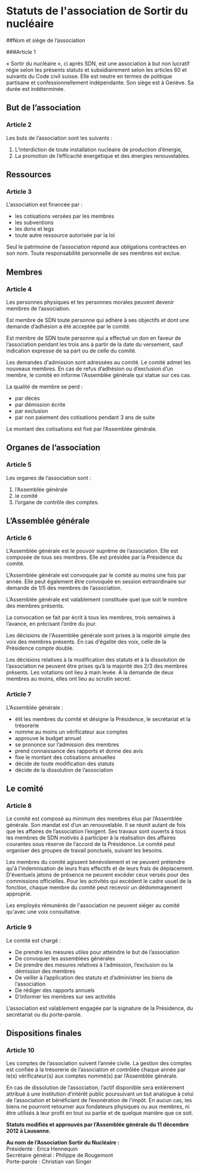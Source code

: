 # Statuts de l'association de Sortir du nucléaire

##Nom et siège de l’association

###Article 1

« Sortir du nucléaire », ci après SDN, est une association à but non lucratif régie selon les présents statuts et subsidiairement selon les articles 60 et suivants du Code civil suisse. Elle est neutre en termes de politique partisane et confessionnellement indépendante. Son siège est à Genève. Sa durée est indéterminée.

## But de l’association

### Article 2

Les buts de l’association sont les suivants :

1. L’interdiction de toute installation nucléaire de production d’énergie,
2. La promotion de l’efficacité énergétique et des énergies renouvelables.

## Ressources

### Article 3

L’association est financée par :

- les cotisations versées par les membres
- les subventions
- les dons et legs
- toute autre ressource autorisée par la loi

Seul le patrimoine de l’association répond aux obligations contractées en son nom. Toute responsabilité personnelle de ses membres est exclue.

## Membres

### Article 4

Les personnes physiques et les personnes morales peuvent devenir membres de l’association.

Est membre de SDN toute personne qui adhère à ses objectifs et dont une demande d’adhésion a été acceptée par le comité.

Est membre de SDN toute personne qui a effectué un don en faveur de l’association pendant les trois ans à partir de la date du versement, sauf indication expresse de sa part ou de celle du comité.

Les demandes d'admission sont adressées au comité. Le comité admet les nouveaux membres. En cas de refus d’adhésion ou d’exclusion d’un membre, le comité en informe l'Assemblée générale qui statue sur ces cas.

La qualité de membre se perd :

- par décès
- par démission écrite
- par exclusion
- par non paiement des cotisations pendant 3 ans de suite

Le montant des cotisations est fixé par l’Assemblée générale.

## Organes de l’association

### Article 5

Les organes de l’association sont :

1. l’Assemblée générale
2. le comité
3. l’organe de contrôle des comptes.

## L’Assemblée générale

### Article 6

L’Assemblée générale est le pouvoir suprême de l’association. Elle est composée de tous ses membres. Elle est présidée par la Présidence du comité.

L’Assemblée générale est convoquée par le comité au moins une fois par année. Elle peut également être convoquée en session extraordinaire sur demande de 1/5 des membres de l’association.

L’Assemblée générale est valablement constituée quel que soit le nombre des membres présents.

La convocation se fait par écrit à tous les membres, trois semaines à l’avance, en précisant l’ordre du jour.

Les décisions de l'Assemblée générale sont prises à la majorité simple des voix des membres présents. En cas d'égalité des voix, celle de la Présidence compte double.

Les décisions relatives à la modification des statuts et à la dissolution de l’association ne peuvent être prises qu’à la majorité des 2/3 des membres présents. Les votations ont lieu à main levée. A la demande de deux membres au moins, elles ont lieu au scrutin secret.

### Article 7

L’Assemblée générale :

- élit les membres du comité et désigne la Présidence, le secrétariat et la trésorerie
- nomme au moins un vérificateur aux comptes
- approuve le budget annuel
- se prononce sur l’admission des membres
- prend connaissance des rapports et donne des avis
- fixe le montant des cotisations annuelles
- décide de toute modification des statuts
- décide de la dissolution de l’association

## Le comité

### Article 8

Le comité est composé au minimum des membres élus par l’Assemblée générale. Son mandat est d’un an renouvelable. Il se réunit autant de fois que les affaires de l’association l’exigent. Ses travaux sont ouverts à tous les membres de SDN motivés à participer à la réalisation des affaires courantes sous réserve de l’accord de la Présidence. Le comité peut organiser des groupes de travail ponctuels, suivant les besoins.

Les membres du comité agissent bénévolement et ne peuvent prétendre qu'à l'indemnisation de leurs frais effectifs et de leurs frais de déplacement. D'éventuels jetons de présence ne peuvent excéder ceux versés pour des commissions officielles. Pour les activités qui excèdent le cadre usuel de la fonction, chaque membre du comité peut recevoir un dédommagement approprié.

Les employés rémunérés de l'association ne peuvent siéger au comité qu'avec une voix consultative.

### Article 9
Le comité est chargé :

- De prendre les mesures utiles pour atteindre le but de l’association
- De convoquer les assemblées générales
- De prendre des mesures relatives à l’admission, l’exclusion ou la démission des membres
- De veiller à l’application des statuts et d’administrer les biens de l’association
- De rédiger des rapports annuels
- D’informer les membres sur ses activités

L’association est valablement engagée par la signature de la Présidence, du secrétariat ou du porte-parole.

## Dispositions finales
### Article 10

Les comptes de l’association suivent l’année civile. La gestion des comptes est confiée à la trésorerie de l’association et contrôlée chaque année par le(s) vérificateur(s) aux comptes nommé(s) par l’Assemblée générale.

En cas de dissolution de l’association, l’actif disponible sera entièrement attribué à une institution d’intérêt public poursuivant un but analogue à celui de l’association et bénéficiant de l’exonération de l’impôt. En aucun cas, les biens ne pourront retourner aux fondateurs physiques ou aux membres, ni être utilisés à leur profit en tout ou partie et de quelque manière que ce soit.

__Statuts modifiés et approuvés par l’Assemblée générale du 11 décembre 2012 à Lausanne.__

__Au nom de l’Association Sortir du Nucléaire :__  
Présidente : Erica Hennequin  
Secrétaire général : Philippe de Rougemont  
Porte-parole : Christian van Singer
